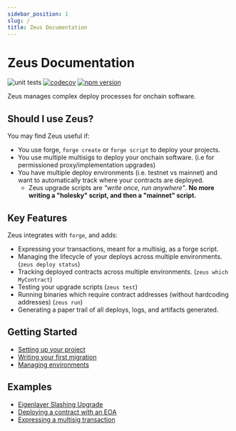 ```yaml
---
sidebar_position: 1
slug: /
title: Zeus Documentation
---
```


# Zeus Documentation

![unit tests](https://github.com/Layr-Labs/zeus/actions/workflows/ci-pipeline.yml/badge.svg)
[![codecov](https://codecov.io/gh/Layr-Labs/zeus/branch/master/graph/badge.svg?token=E8DQQ7BW8E)](https://codecov.io/gh/Layr-Labs/zeus)
[![npm version](https://badge.fury.io/js/@layr-labs%2Fzeus.svg)](https://badge.fury.io/js/@layr-labs%2Fzeus)

Zeus manages complex deploy processes for onchain software.

## Should I use Zeus?

You may find Zeus useful if:
- You use forge, `forge create` or `forge script` to deploy your projects.
- You use multiple multisigs to deploy your onchain software. (i.e for permissioned proxy/implementation upgrades)
- You have multiple deploy environments (i.e. testnet vs mainnet) and want to automatically track where your contracts are deployed.
  - Zeus upgrade scripts are *"write once, run anywhere"*. **No more writing a "holesky" script, and then a "mainnet" script.**

## Key Features

Zeus integrates with `forge`, and adds:
- Expressing your transactions, meant for a multisig, as a forge script. 
- Managing the lifecycle of your deploys across multiple environments. (`zeus deploy status`)
- Tracking deployed contracts across multiple environments. (`zeus which MyContract`)
- Testing your upgrade scripts (`zeus test`)
- Running binaries which require contract addresses (without hardcoding addresses) (`zeus run`)
- Generating a paper trail of all deploys, logs, and artifacts generated.

## Getting Started

- [Setting up your project](getting-started/index.md)
- [Writing your first migration](migrations/first-migration.md)
- [Managing environments](environments/overview.md)

## Examples

- [Eigenlayer Slashing Upgrade](https://github.com/Layr-Labs/eigenlayer-contracts/tree/dev/script/releases/v1.0.0-slashing)
- [Deploying a contract with an EOA](https://github.com/Layr-Labs/eigenlayer-contracts/blob/375a451862f6c56f717370b4f00a99e3508a054f/script/releases/v0.5.1-rewardsv2/1-eoa.s.sol#L20)
- [Expressing a multisig transaction](https://github.com/Layr-Labs/eigenlayer-contracts/blob/375a451862f6c56f717370b4f00a99e3508a054f/script/releases/v0.5.2-rewardsv2/2-multisig.s.sol#L57)